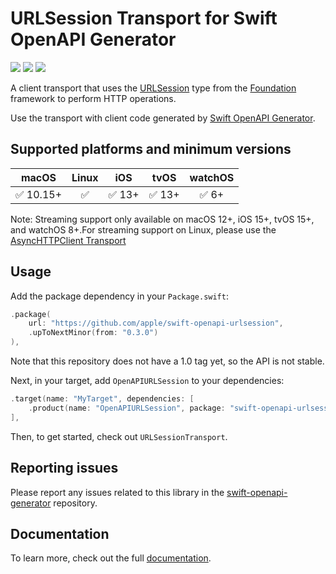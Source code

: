 # URLSession Transport for Swift OpenAPI Generator

[![](https://img.shields.io/badge/docc-read_documentation-blue)](https://swiftpackageindex.com/apple/swift-openapi-urlsession/documentation)
[![](https://img.shields.io/endpoint?url=https%3A%2F%2Fswiftpackageindex.com%2Fapi%2Fpackages%2Fapple%2Fswift-openapi-urlsession%2Fbadge%3Ftype%3Dswift-versions)](https://swiftpackageindex.com/apple/swift-openapi-urlsession)
[![](https://img.shields.io/endpoint?url=https%3A%2F%2Fswiftpackageindex.com%2Fapi%2Fpackages%2Fapple%2Fswift-openapi-urlsession%2Fbadge%3Ftype%3Dplatforms)](https://swiftpackageindex.com/apple/swift-openapi-urlsession)

A client transport that uses the [URLSession](https://developer.apple.com/documentation/foundation/urlsession) type from the [Foundation](https://developer.apple.com/documentation/foundation) framework to perform HTTP operations.

Use the transport with client code generated by [Swift OpenAPI Generator](https://github.com/apple/swift-openapi-generator).

## Supported platforms and minimum versions

| macOS     | Linux | iOS    | tvOS   | watchOS |
| :-:       | :-:   | :-:    | :-:    | :-:     |
| ✅ 10.15+ | ✅    | ✅ 13+ | ✅ 13+ | ✅ 6+   |

Note: Streaming support only available on macOS 12+, iOS 15+, tvOS 15+, and
watchOS 8+.For streaming support on Linux, please use the [AsyncHTTPClient
Transport](https://github.com/swift-server/swift-openapi-async-http-client)

## Usage

Add the package dependency in your `Package.swift`:

```swift
.package(
    url: "https://github.com/apple/swift-openapi-urlsession",
    .upToNextMinor(from: "0.3.0")
),
```

Note that this repository does not have a 1.0 tag yet, so the API is not stable.

Next, in your target, add `OpenAPIURLSession` to your dependencies:

```swift
.target(name: "MyTarget", dependencies: [
    .product(name: "OpenAPIURLSession", package: "swift-openapi-urlsession"),
],
```

Then, to get started, check out `URLSessionTransport`.

## Reporting issues

Please report any issues related to this library in the
[swift-openapi-generator](https://github.com/apple/swift-openapi-generator/issues)
repository.

## Documentation

To learn more, check out the full [documentation](https://swiftpackageindex.com/apple/swift-openapi-urlsession/documentation).
